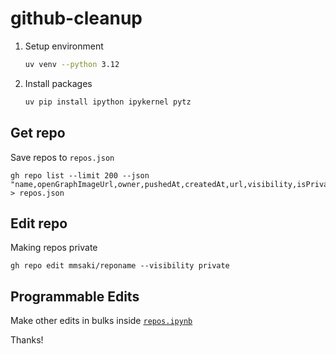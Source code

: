 # github-cleanup

1. Setup environment

   ```sh
   uv venv --python 3.12
   ```

1. Install packages

   ```sh
   uv pip install ipython ipykernel pytz
   ```

## Get repo

Save repos to `repos.json`

```
gh repo list --limit 200 --json "name,openGraphImageUrl,owner,pushedAt,createdAt,url,visibility,isPrivate,isFork,watchers,stargazerCount,isEmpty,forkCount" > repos.json
```

## Edit repo

Making repos private

```
gh repo edit mmsaki/reponame --visibility private
```

## Programmable Edits

Make other edits in bulks inside [`repos.ipynb`](./repos.ipynb)

Thanks!
